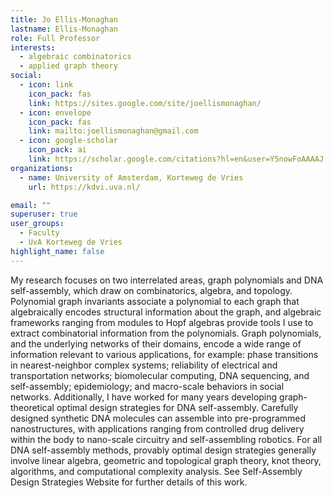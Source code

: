 ```yaml
---
title: Jo Ellis-Monaghan
lastname: Ellis-Monaghan
role: Full Professor
interests:
  - algebraic combinatorics
  - applied graph theory
social:
  - icon: link
    icon_pack: fas
    link: https://sites.google.com/site/joellismonaghan/
  - icon: envelope
    icon_pack: fas
    link: mailto:joellismonaghan@gmail.com
  - icon: google-scholar
    icon_pack: ai
    link: https://scholar.google.com/citations?hl=en&user=Y5nowFoAAAAJ
organizations:
  - name: University of Amsterdam, Korteweg de Vries
    url: https://kdvi.uva.nl/

email: ""
superuser: true
user_groups:
  - Faculty
  - UvA Korteweg de Vries
highlight_name: false
---
```

My research focuses on two interrelated areas, graph polynomials and DNA self-assembly, which draw on combinatorics, algebra, and topology.  Polynomial graph invariants associate a polynomial to each graph that algebraically encodes structural information about the graph, and algebraic frameworks ranging from modules to Hopf algebras provide tools I use to extract combinatorial information from the polynomials. Graph polynomials, and the underlying networks of their domains, encode a wide range of information relevant to various applications, for example: phase transitions in nearest-neighbor complex systems; reliability of electrical and transportation networks; biomolecular computing, DNA sequencing, and self-assembly; epidemiology; and macro-scale behaviors in social networks. Additionally, I have worked for many years developing graph-theoretical optimal design strategies for DNA self-assembly. Carefully designed synthetic DNA molecules can assemble into pre-programmed nanostructures, with applications ranging from controlled drug delivery within the body to nano-scale circuitry and self-assembling robotics. For all DNA self-assembly methods, provably optimal design strategies generally involve linear algebra, geometric and topological graph theory, knot theory, algorithms, and computational complexity analysis. See  Self-Assembly Design Strategies Website for further details of this work.
